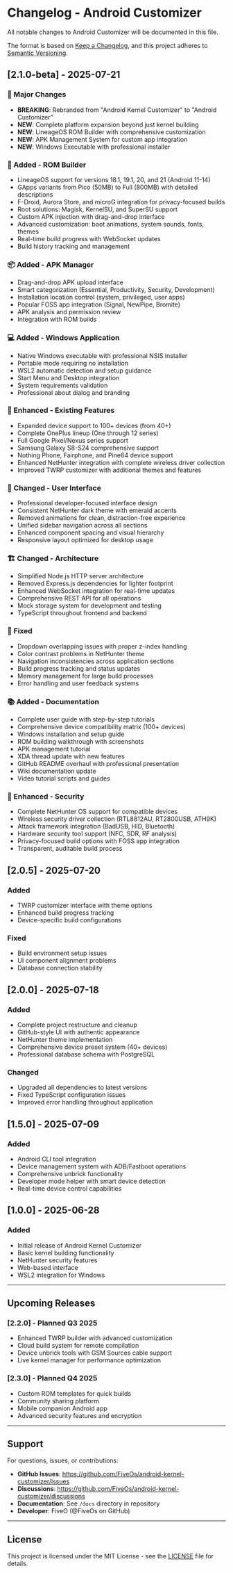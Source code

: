 # Changelog - Android Customizer

All notable changes to Android Customizer will be documented in this file.

The format is based on [Keep a Changelog](https://keepachangelog.com/en/1.0.0/),
and this project adheres to [Semantic Versioning](https://semver.org/spec/v2.0.0.html).

## [2.1.0-beta] - 2025-07-21

### 🚀 Major Changes
- **BREAKING**: Rebranded from "Android Kernel Customizer" to "Android Customizer"
- **NEW**: Complete platform expansion beyond just kernel building
- **NEW**: LineageOS ROM Builder with comprehensive customization
- **NEW**: APK Management System for custom app integration
- **NEW**: Windows Executable with professional installer

### 📱 Added - ROM Builder
- LineageOS support for versions 18.1, 19.1, 20, and 21 (Android 11-14)
- GApps variants from Pico (50MB) to Full (800MB) with detailed descriptions
- F-Droid, Aurora Store, and microG integration for privacy-focused builds
- Root solutions: Magisk, KernelSU, and SuperSU support
- Custom APK injection with drag-and-drop interface
- Advanced customization: boot animations, system sounds, fonts, themes
- Real-time build progress with WebSocket updates
- Build history tracking and management

### 📦 Added - APK Manager  
- Drag-and-drop APK upload interface
- Smart categorization (Essential, Productivity, Security, Development)
- Installation location control (system, privileged, user apps)
- Popular FOSS app integration (Signal, NewPipe, Bromite)
- APK analysis and permission review
- Integration with ROM builds

### 💻 Added - Windows Application
- Native Windows executable with professional NSIS installer
- Portable mode requiring no installation
- WSL2 automatic detection and setup guidance
- Start Menu and Desktop integration
- System requirements validation
- Professional about dialog and branding

### 🔧 Enhanced - Existing Features
- Expanded device support to 100+ devices (from 40+)
- Complete OnePlus lineup (One through 12 series)
- Full Google Pixel/Nexus series support
- Samsung Galaxy S8-S24 comprehensive support
- Nothing Phone, Fairphone, and Pine64 device support
- Enhanced NetHunter integration with complete wireless driver collection
- Improved TWRP customizer with additional themes and features

### 🎨 Changed - User Interface
- Professional developer-focused interface design
- Consistent NetHunter dark theme with emerald accents
- Removed animations for clean, distraction-free experience
- Unified sidebar navigation across all sections
- Enhanced component spacing and visual hierarchy
- Responsive layout optimized for desktop usage

### 🏗️ Changed - Architecture  
- Simplified Node.js HTTP server architecture
- Removed Express.js dependencies for lighter footprint
- Enhanced WebSocket integration for real-time updates
- Comprehensive REST API for all operations
- Mock storage system for development and testing
- TypeScript throughout frontend and backend

### 🐛 Fixed
- Dropdown overlapping issues with proper z-index handling
- Color contrast problems in NetHunter theme
- Navigation inconsistencies across application sections
- Build progress tracking and status updates
- Memory management for large build processes
- Error handling and user feedback systems

### 📚 Added - Documentation
- Complete user guide with step-by-step tutorials
- Comprehensive device compatibility matrix (100+ devices)
- Windows installation and setup guide
- ROM building walkthrough with screenshots
- APK management tutorial
- XDA thread update with new features
- GitHub README overhaul with professional presentation
- Wiki documentation update
- Video tutorial scripts and guides

### 🔐 Enhanced - Security
- Complete NetHunter OS support for compatible devices
- Wireless security driver collection (RTL8812AU, RT2800USB, ATH9K)
- Attack framework integration (BadUSB, HID, Bluetooth)
- Hardware security tool support (NFC, SDR, RF analysis)
- Privacy-focused build options with FOSS app integration
- Transparent, auditable build process

## [2.0.5] - 2025-07-20

### Added
- TWRP customizer interface with theme options
- Enhanced build progress tracking
- Device-specific build configurations

### Fixed
- Build environment setup issues
- UI component alignment problems
- Database connection stability

## [2.0.0] - 2025-07-18

### Added
- Complete project restructure and cleanup
- GitHub-style UI with authentic appearance
- NetHunter theme implementation
- Comprehensive device preset system (40+ devices)
- Professional database schema with PostgreSQL

### Changed
- Upgraded all dependencies to latest versions
- Fixed TypeScript configuration issues
- Improved error handling throughout application

## [1.5.0] - 2025-07-09

### Added
- Android CLI tool integration
- Device management system with ADB/Fastboot operations
- Comprehensive unbrick functionality
- Developer mode helper with smart device detection
- Real-time device control capabilities

## [1.0.0] - 2025-06-28

### Added
- Initial release of Android Kernel Customizer
- Basic kernel building functionality
- NetHunter security features
- Web-based interface
- WSL2 integration for Windows

---

## Upcoming Releases

### [2.2.0] - Planned Q3 2025
- Enhanced TWRP builder with advanced customization
- Cloud build system for remote compilation
- Device unbrick tools with GSM Sources cable support
- Live kernel manager for performance optimization

### [2.3.0] - Planned Q4 2025
- Custom ROM templates for quick builds
- Community sharing platform
- Mobile companion Android app
- Advanced security features and encryption

---

## Support

For questions, issues, or contributions:
- **GitHub Issues**: https://github.com/FiveOs/android-kernel-customizer/issues
- **Discussions**: https://github.com/FiveOs/android-kernel-customizer/discussions
- **Documentation**: See `/docs` directory in repository
- **Developer**: FiveO (@FiveOs on GitHub)

---

## License

This project is licensed under the MIT License - see the [LICENSE](LICENSE) file for details.